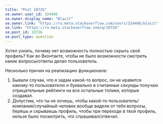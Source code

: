 ```yaml
---
title: "Post 10726"
se.owner.user_id: 324406
se.owner.display_name: "Blacit"
se.owner.link: "https://ru.meta.stackoverflow.com/users/324406/blacit"
se.link: "https://ru.meta.stackoverflow.com/q/10726"
se.post_id: 10726
se.post_type: question
---
```

<p>Хотел узнать, почему нет возможность полностью скрыть свой профиль? Как во Вконтакте, чтобы не было возможности смотреть какие вопросы/ответы делал пользователь.</p>
<p>Несколько причин на реализацию функционала:</p>
<ol>
<li>Бывали случаи, что я задам какой-то вопрос, он не нравится какому-то пользователю и буквально в считанные секунды получаю отрицательные рейтинги на все остальные топики, которые создавал.</li>
<li>Допустим, что ты не хочешь, чтобы какой-то пользователь/компания/случайный человек вообще видели от тебя вопросы, берёшь и скрываешь профиль, чтобы при переходе в твой профиль, нельзя было посмотреть, что спрашивал/отвечал.</li>
</ol>
